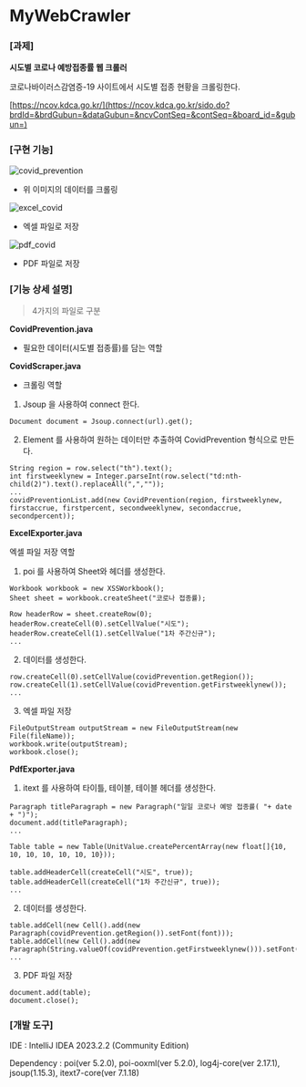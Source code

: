 # MyWebCrawler
### [과제]
****시도별 코로나 예방접종률 웹 크롤러****

코로나바이러스감염증-19 사이트에서 시도별 접종 현황을 크롤링한다.

[https://ncov.kdca.go.kr/](https://ncov.kdca.go.kr/sido.do?brdId=&brdGubun=&dataGubun=&ncvContSeq=&contSeq=&board_id=&gubun=)

### [구현 기능]

![covid_prevention](https://github.com/Hju95/MyWebCrawler/assets/59231743/a7b71ab3-9469-412c-b060-5e96e4338f14)

- 위 이미지의 데이터를 크롤링

![excel_covid](https://github.com/Hju95/MyWebCrawler/assets/59231743/437fed5c-c92c-4ebb-8b84-0b78f0adca1f)

- 엑셀 파일로 저장

![pdf_covid](https://github.com/Hju95/MyWebCrawler/assets/59231743/0d2597f0-ac58-44c6-98a1-c6301d769754)

- PDF 파일로 저장

### [기능 상세 설명]

> 4가지의 파일로 구분

****CovidPrevention.java****

- 필요한 데이터(시도별 접종률)를 담는 역할

****CovidScraper.java****

- 크롤링 역할
1. Jsoup 을 사용하여 connect 한다.
```
Document document = Jsoup.connect(url).get();
```
   
2. Element 를 사용하여 원하는 데이터만 추출하여 CovidPrevention 형식으로 만든다.
```
String region = row.select("th").text();
int firstweeklynew = Integer.parseInt(row.select("td:nth-child(2)").text().replaceAll(",",""));
...
covidPreventionList.add(new CovidPrevention(region, firstweeklynew, firstaccrue, firstpercent, secondweeklynew, secondaccrue, secondpercent));
```

****ExcelExporter.java****

엑셀 파일 저장 역할
1. poi 를 사용하여 Sheet와 헤더를 생성한다.
```
Workbook workbook = new XSSWorkbook();
Sheet sheet = workbook.createSheet("코로나 접종률);

Row headerRow = sheet.createRow(0);
headerRow.createCell(0).setCellValue("시도");
headerRow.createCell(1).setCellValue("1차 주간신규");
...
```

2. 데이터를 생성한다.
```
row.createCell(0).setCellValue(covidPrevention.getRegion());
row.createCell(1).setCellValue(covidPrevention.getFirstweeklynew());
...
```
3. 엑셀 파일 저장
```
FileOutputStream outputStream = new FileOutputStream(new File(fileName));
workbook.write(outputStream);
workbook.close();
```

****PdfExporter.java****
1. itext 를 사용하여 타이틀, 테이블, 테이블 헤더를 생성한다.
```
Paragraph titleParagraph = new Paragraph("일일 코로나 예방 접종률( "+ date + ")");
document.add(titleParagraph);
...

Table table = new Table(UnitValue.createPercentArray(new float[]{10, 10, 10, 10, 10, 10, 10}));

table.addHeaderCell(createCell("시도", true));
table.addHeaderCell(createCell("1차 주간신규", true));
...
```

2. 데이터를 생성한다.
```
table.addCell(new Cell().add(new Paragraph(covidPrevention.getRegion()).setFont(font)));
table.addCell(new Cell().add(new Paragraph(String.valueOf(covidPrevention.getFirstweeklynew())).setFont(font)));
...
```

3. PDF 파일 저장
```
document.add(table);
document.close();
```

### [개발 도구]
IDE : IntelliJ IDEA 2023.2.2 (Community Edition)

Dependency : poi(ver 5.2.0), poi-ooxml(ver 5.2.0), log4j-core(ver 2.17.1), jsoup(1.15.3), itext7-core(ver 7.1.18)

